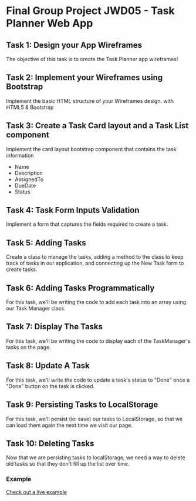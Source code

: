 # Final Group Project JWD05 - Task Planner Web App


## Task 1: Design your App Wireframes
The objective of this task is to create the Task Planner app wireframes!

## Task 2: Implement your Wireframes using Bootstrap
Implement the basic HTML structure of your Wireframes design. with HTML5 & Bootstrap 

## Task 3: Create a Task Card layout and a Task List component
Implement the card layout bootstrap component that contains the task information
* Name
* Description
* AssignedTo
* DueDate
* Status

## Task 4: Task Form Inputs Validation
Implement a form that captures the fields required to create a task.

## Task 5: Adding Tasks
Create a class to manage the tasks, adding a method to the class to keep track of tasks in our application, and connecting up the New Task form to create tasks.

## Task 6: Adding Tasks Programmatically
For this task, we'll be writing the code to add each task into an array using our Task Manager class.

## Task 7: Display The Tasks
For this task, we'll be writing the code to display each of the TaskManager's tasks on the page.


## Task 8: Update A Task
For this task, we'll write the code to update a task's status to "Done" once a "Done" button on the task is clicked.

## Task 9: Persisting Tasks to LocalStorage
For this task, we'll persist (ie: save) our tasks to LocalStorage, so that we can load them again the next time we visit our page.

## Task 10: Deleting Tasks
Now that we are persisting tasks to localStorage, we need a way to delete old tasks so that they don't fill up the list over time.

### Example
[Check out a live example](https://anitah75.github.io/GroupProject/)

